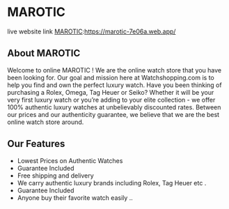 # MAROTIC

live website link [MAROTIC](https://marotic-7e06a.web.app/):https://marotic-7e06a.web.app/

## About MAROTIC
Welcome to online MAROTIC ! We are the online watch store that you have been looking for. Our goal and mission here at Watchshopping.com is to help you find and own the perfect luxury watch. Have you been thinking of purchasing a Rolex, Omega, Tag Heuer or Seiko? Whether it will be your very first luxury watch or you’re adding to your elite collection - we offer 100% authentic luxury watches at unbelievably discounted rates. Between our prices and our authenticity guarantee, we believe that we are the best online watch store around.
## Our Features
* Lowest Prices on Authentic Watches</br>
* Guarantee Included </br> 
* Free shipping and delivery </br> 
* We carry authentic luxury brands including Rolex, Tag Heuer etc . </br> 
* Guarantee Included </br> 
* Anyone buy their favorite watch easily ..

